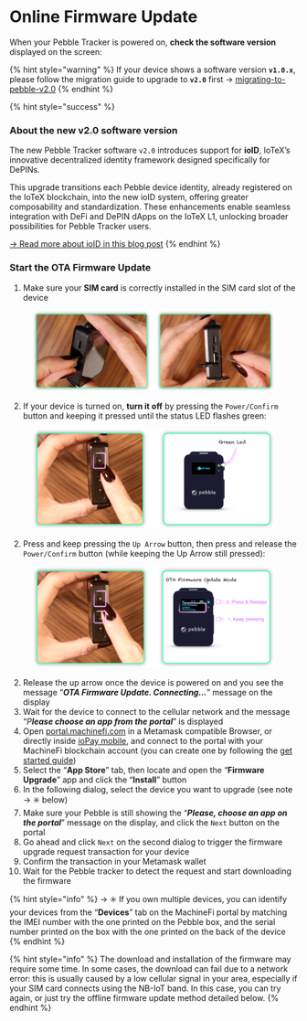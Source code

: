 # Online Firmware Update

When your Pebble Tracker is powered on, **check the software version** displayed on the screen:

{% hint style="warning" %}
If your device shows a software version  **`v1.0.x`**, please follow the migration guide to upgrade to **`v2.0`** first → [migrating-to-pebble-v2.0](migrating-to-pebble-v2.0/ "mention")&#x20;
{% endhint %}

{% hint style="success" %}
### About the new v2.0 software version

The new Pebble Tracker software `v2.0` introduces support for **ioID**, IoTeX’s innovative decentralized identity framework designed specifically for DePINs.&#x20;

This upgrade transitions each Pebble device identity, already registered on the IoTeX blockchain, into the new ioID system, offering greater composability and standardization. These enhancements enable seamless integration with DeFi and DePIN dApps on the IoTeX L1, unlocking broader possibilities for Pebble Tracker users.

[-> Read more about ioID in this blog post](https://iotex.io/blog/ioid-on-chain-device-identity-for-verifiable-depins/)
{% endhint %}

### Start the OTA Firmware Update

1. Make sure your **SIM card** is correctly installed in the SIM card slot of the device

<figure><img src="../../../.gitbook/assets/image (1) (1) (1) (1) (1).png" alt="" width="563"><figcaption></figcaption></figure>

2. If your device is turned on, **turn it off** by pressing the `Power/Confirm` button and keeping it pressed until the status LED flashes green:

<figure><img src="../../../.gitbook/assets/image (4) (1) (1).png" alt="" width="563"><figcaption></figcaption></figure>

2. Press and keep pressing the `Up Arrow` button, then press and release the `Power/Confirm` button (while keeping the Up Arrow still pressed):

<figure><img src="../../../.gitbook/assets/image (6).png" alt="" width="563"><figcaption></figcaption></figure>

2. Release the up arrow once the device is powered on and you see the message “_**OTA Firmware Update. Connecting...**_” message on the display
3. Wait for the device to connect to the cellular network and the message “_P**lease choose an app from the portal**_” is displayed
4. Open [portal.machinefi.com](https://portal.machinefi.com/) in a Metamask compatible Browser, or directly inside [ioPay mobile](https://iopay.me/), and connect to the portal with your MachineFi blockchain account (you can create one by following the [get started guide](https://app.gitbook.com/s/f2s3zCHPO4kfjqwDZ9Gw/get-started/quick-start#creating-a-machinefi-account))
5. Select the “**App Store**” tab, then locate and open the “**Firmware Upgrade**” app and click the “**Install**” button
6. In the following dialog, select the device you want to upgrade (see note → ✳️ below)
7. Make sure your Pebble is still showing the “_**Please, choose an app on the portal**_” message on the display, and click the `Next` button on the portal
8. Go ahead and click `Next` on the second dialog to trigger the firmware upgrade request transaction for your device
9. Confirm the transaction in your Metamask wallet
10. Wait for the Pebble tracker to detect the request and start downloading the firmware

{% hint style="info" %}
-> ✳️ If you own multiple devices, you can identify your devices from the “**Devices**” tab on the MachineFi portal by matching the IMEI number with the one printed on the Pebble box, and the serial number printed on the box with the one printed on the back of the device
{% endhint %}

{% hint style="info" %}
The download and installation of the firmware may require some time. In some cases, the download can fail due to a network error: this is usually caused by a low cellular signal in your area, especially if your SIM card connects using the NB-IoT band. In this case, you can try again, or just try the offline firmware update method detailed below.
{% endhint %}

